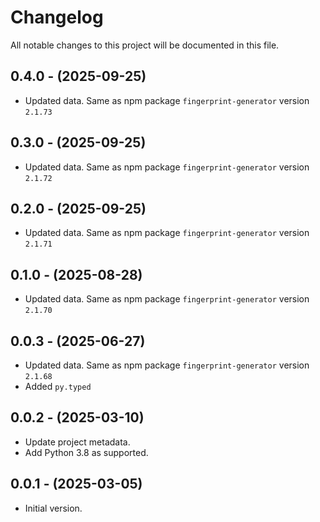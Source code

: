 # Changelog

All notable changes to this project will be documented in this file.

## 0.4.0 - (2025-09-25)

- Updated data. Same as npm package `fingerprint-generator` version `2.1.73`

## 0.3.0 - (2025-09-25)

- Updated data. Same as npm package `fingerprint-generator` version `2.1.72`

## 0.2.0 - (2025-09-25)

- Updated data. Same as npm package `fingerprint-generator` version `2.1.71`

## 0.1.0 - (2025-08-28)

- Updated data. Same as npm package `fingerprint-generator` version `2.1.70`

## 0.0.3 - (2025-06-27)

- Updated data. Same as npm package `fingerprint-generator` version `2.1.68`
- Added `py.typed`

## 0.0.2 - (2025-03-10)

- Update project metadata.
- Add Python 3.8 as supported.

## 0.0.1 - (2025-03-05)

- Initial version.
